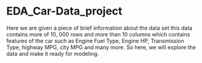 # EDA_Car-Data_project

Here we are given a piece of brief information about the data set this data contains more of 10, 000 rows and more than 10 columns which contains features of the car such as Engine Fuel Type, Engine HP, Transmission Type, highway MPG, city MPG and many more. So here, we will explore the data and make it ready for modeling.
